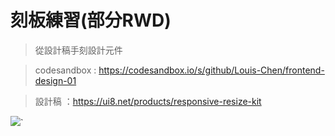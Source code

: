 # 刻板練習(部分RWD)

> 從設計稿手刻設計元件

> codesandbox : https://codesandbox.io/s/github/Louis-Chen/frontend-design-01

> 設計稿 ：https://ui8.net/products/responsive-resize-kit

![](https://images.ui8.net/uploads/shot1_1541111669852.png)`
